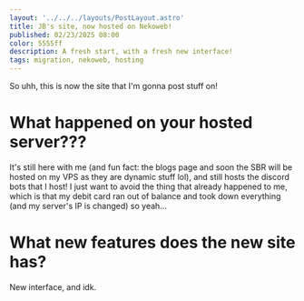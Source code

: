 ```yaml
---
layout: '../../../layouts/PostLayout.astro'
title: JB's site, now hosted on Nekoweb!
published: 02/23/2025 08:00
color: 5555ff
description: A fresh start, with a fresh new interface!
tags: migration, nekoweb, hosting
---
```


So uhh, this is now the site that I'm gonna post stuff on!

# What happened on your hosted server???
It's still here with me (and fun fact: the blogs page and soon the SBR will be hosted on my VPS as they are dynamic stuff lol), and still hosts the discord bots that I host!
I just want to avoid the thing that already happened to me, which is that my debit card ran out of balance and took down everything (and my server's IP is changed) so yeah...

# What new features does the new site has?
New interface, and idk.